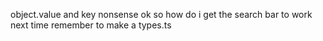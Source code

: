 object.value and key nonsense 
ok so how do i get the search bar to work 
next time remember to make a types.ts 